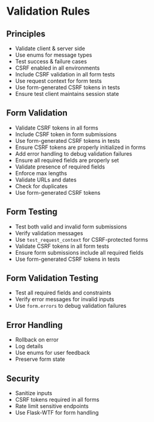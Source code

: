 # Validation Rules
## Principles
- Validate client & server side
- Use enums for message types
- Test success & failure cases
- CSRF enabled in all environments
- Include CSRF validation in all form tests
- Use request context for form tests
- Use form-generated CSRF tokens in tests
- Ensure test client maintains session state

## Form Validation
- Validate CSRF tokens in all forms
- Include CSRF token in form submissions
- Use form-generated CSRF tokens in tests
- Ensure CSRF tokens are properly initialized in forms
- Add error handling to debug validation failures
- Ensure all required fields are properly set
- Validate presence of required fields
- Enforce max lengths
- Validate URLs and dates
- Check for duplicates
- Use form-generated CSRF tokens

## Form Testing
- Test both valid and invalid form submissions
- Verify validation messages
- Use `test_request_context` for CSRF-protected forms
- Validate CSRF tokens in all form tests
- Ensure form submissions include all required fields
- Use form-generated CSRF tokens in tests

## Form Validation Testing
- Test all required fields and constraints
- Verify error messages for invalid inputs
- Use `form.errors` to debug validation failures

## Error Handling
- Rollback on error
- Log details
- Use enums for user feedback
- Preserve form state

## Security
- Sanitize inputs
- CSRF tokens required in all forms
- Rate limit sensitive endpoints
- Use Flask-WTF for form handling

